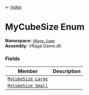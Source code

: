 ← [Index](index)
# MyCubeSize Enum
**Namespace:** [`VRage.Game`](VRage.Game)  
**Assembly:** VRage.Game.dll  
### Fields
|Member|Description|
|---|---|
|[`MyCubeSize Large`](VRage.Game.Large)||
|[`MyCubeSize Small`](VRage.Game.Small)||
